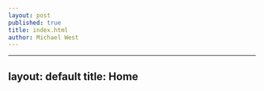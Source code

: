 ```yaml
---
layout: post
published: true
title: index.html
author: Michael West
---
```


---
layout: default
title: Home
---